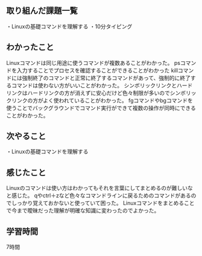 ## 取り組んだ課題一覧
・Linuxの基礎コマンドを理解する
・10分タイピング

## わかったこと
Linuxコマンドは同じ用途に使うコマンドが複数あることがわかった。
psコマンドを入力することでプロセスを確認することができることがわかった
killコマンドには強制終了のコマンドと正常に終了するコマンドがあって、強制的に終了するコマンドは使わない方がいいことがわかった。
シンボリックリンクとハードリンクはハードリンクの方が消えずに安心だけど色々制限が多いのでシンボリックリンクの方がよく使われていることがわかった。
fgコマンドやbgコマンドを使うことでバックグラウンドでコマンド実行ができて複数の操作が同時にできることがわかった。
## 次やること
・Linuxの基礎コマンドを理解する

## 感じたこと
Linuxのコマンドは使い方はわかってもそれを言葉にしてまとめるのが難しいなと感じた。
qやctrl＋zなど色々なコマンドラインに戻るためのコマンドがあるのでしっかり覚えておかないと使っていて困った。
Linuxコマンドをまとめることで今まで曖昧だった理解が明確な知識に変わったのでよかった。
## 学習時間
7時間
